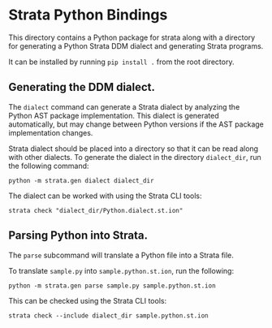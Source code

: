 # Strata Python Bindings

This directory contains a Python package for strata along with a directory
for generating a Python Strata DDM dialect and generating Strata programs.

It can be installed by running `pip install .` from the root directory.

## Generating the DDM dialect.

The `dialect` command can generate a Strata dialect by analyzing the Python AST
package implementation.  This dialect is generated automatically, but may
change between Python versions if the AST package implementation changes.

Strata dialect should be placed into a directory so that it can be read along
with other dialects.  To generate the dialect in the directory `dialect_dir`,
run the following command:

```
python -m strata.gen dialect dialect_dir
```

The dialect can be worked with using the Strata CLI tools:

```
strata check "dialect_dir/Python.dialect.st.ion"
```

## Parsing Python into Strata.

The `parse` subcommand will translate a Python file into a Strata file.

To translate `sample.py` into `sample.python.st.ion`, run the following:

```
python -m strata.gen parse sample.py sample.python.st.ion
```

This can be checked using the Strata CLI tools:

```
strata check --include dialect_dir sample.python.st.ion
```